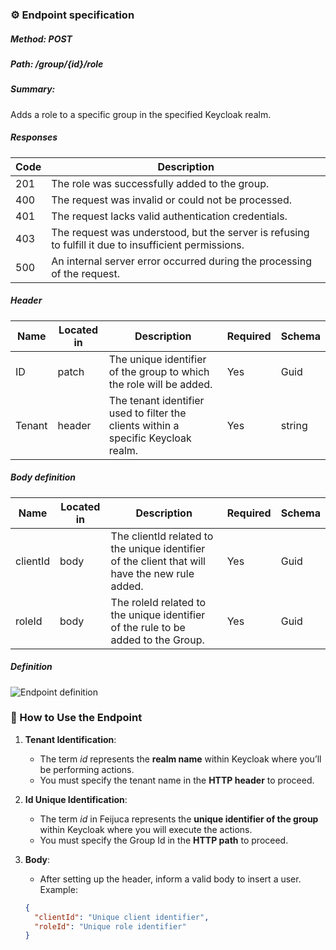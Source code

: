### ⚙️ Endpoint specification

##### Method: POST

##### Path: /group/{id}/role

##### Summary:

Adds a role to a specific group in the specified Keycloak realm.

##### Responses

| Code | Description                                                                                           |
| ---- | ----------------------------------------------------------------------------------------------------- |
| 201  | The role was successfully added to the group.                                                         |
| 400  | The request was invalid or could not be processed.                                                    |
| 401  | The request lacks valid authentication credentials.                                                   |
| 403  | The request was understood, but the server is refusing to fulfill it due to insufficient permissions. |
| 500  | An internal server error occurred during the processing of the request.                               |

##### Header

| Name   | Located in | Description                                                                        | Required | Schema |
| ------ | ---------- | ---------------------------------------------------------------------------------- | -------- | ------ |
| ID     | patch      | The unique identifier of the group to which the role will be added.                | Yes      | Guid   |
| Tenant | header     | The tenant identifier used to filter the clients within a specific Keycloak realm. | Yes      | string |

##### Body definition

| Name     | Located in | Description                                                                                    | Required | Schema |
| -------- | ---------- | ---------------------------------------------------------------------------------------------- | -------- | ------ |
| clientId | body       | The clientId related to the unique identifier of the client that will have the new rule added. | Yes      | Guid   |
| roleId   | body       | The roleId related to the unique identifier of the rule to be added to the Group.              | Yes      | Guid   |

##### Definition

![Endpoint definition](https://res.cloudinary.com/dd7cforjd/image/upload/szxkceaew0arzygn7p1z.jpg "Endpoint definition")

### 📝 How to Use the Endpoint

1. **Tenant Identification**:
   - The term _id_ represents the **realm name** within Keycloak where you’ll be performing actions.
   - You must specify the tenant name in the **HTTP header** to proceed.
2. **Id Unique Identification**:

   - The term _id_ in Feijuca represents the **unique identifier of the group** within Keycloak where you will execute the actions.
   - You must specify the Group Id in the **HTTP path** to proceed.

3. **Body**:

   - After setting up the header, inform a valid body to insert a user. Example:

   ```json
   {
     "clientId": "Unique client identifier",
     "roleId": "Unique role identifier"
   }
   ```
